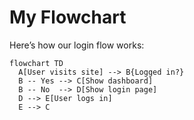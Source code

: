 ﻿# My Flowchart

Here’s how our login flow works:

```mermaid
flowchart TD
  A[User visits site] --> B{Logged in?}
  B -- Yes --> C[Show dashboard]
  B -- No  --> D[Show login page]
  D --> E[User logs in]
  E --> C
```
